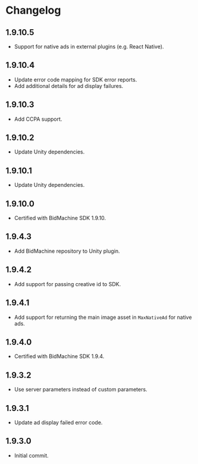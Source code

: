 # Changelog

## 1.9.10.5
* Support for native ads in external plugins (e.g. React Native).

## 1.9.10.4
* Update error code mapping for SDK error reports.
* Add additional details for ad display failures.

## 1.9.10.3
* Add CCPA support.

## 1.9.10.2
* Update Unity dependencies.

## 1.9.10.1
* Update Unity dependencies.

## 1.9.10.0
* Certified with BidMachine SDK 1.9.10.

## 1.9.4.3
* Add BidMachine repository to Unity plugin.

## 1.9.4.2
* Add support for passing creative id to SDK.

## 1.9.4.1
* Add support for returning the main image asset in `MaxNativeAd` for native ads.

## 1.9.4.0
* Certified with BidMachine SDK 1.9.4.

## 1.9.3.2
* Use server parameters instead of custom parameters.

## 1.9.3.1
* Update ad display failed error code.

## 1.9.3.0
* Initial commit.
